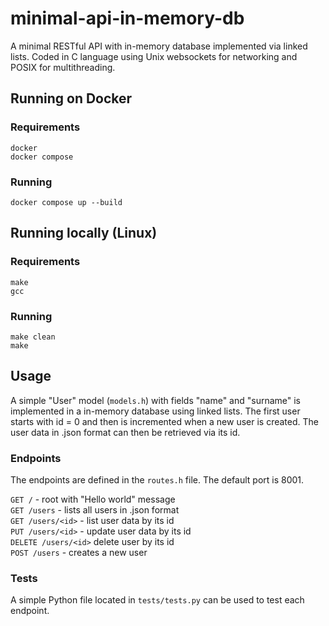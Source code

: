 # minimal-api-in-memory-db

A minimal RESTful API with in-memory database implemented via linked lists. Coded in C language using Unix websockets for networking and POSIX for multithreading.

## Running on Docker

### Requirements

`docker` <br>
`docker compose`

### Running

`docker compose up --build`

## Running locally (Linux)

### Requirements

`make` <br>
`gcc`

### Running

`make clean` <br>
`make`

## Usage

A simple "User" model (`models.h`) with fields "name" and "surname" is implemented in a in-memory database using linked lists. The first user starts with id = 0 and then is incremented when a new user is created. The user data in .json format can then be retrieved via its id.

### Endpoints

The endpoints are defined in the `routes.h` file. The default port is 8001.

`GET /` - root with "Hello world" message <br>
`GET /users` - lists all users in .json format <br>
`GET /users/<id>` - list user data by its id <br>
`PUT /users/<id>` - update user data by its id <br>
`DELETE /users/<id>` delete user by its id <br>
`POST /users` - creates a new user <br>

### Tests

A simple Python file located in `tests/tests.py` can be used to test each endpoint.
